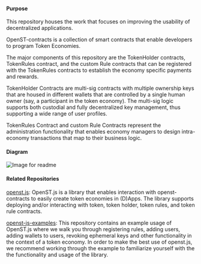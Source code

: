 #### Purpose

This repository houses the work that focuses on improving the usability of decentralized applications.

OpenST-contracts is a collection of smart contracts that enable developers to program Token Economies.
<br>

The major components of this repository are the TokenHolder contracts, TokenRules contract, and the custom Rule contracts that can be registered with the TokenRules contracts to establish the economy specific payments and rewards.
<br>

TokenHolder Contracts are multi-sig contracts with multiple ownership keys that are housed in different wallets that are controlled by a single human owner (say, a participant in the token economy). The multi-sig logic supports both custodial and fully decentralized key management, thus supporting a wide range of user profiles.
<br>

TokenRules Contract and custom Rule Contracts represent the administration functionality that enables economy managers to design intra-economy transactions that map to their business logic.

#### Diagram

![Image for readme](https://github.com/OpenSTFoundation/openst-contracts/blob/amulya/readme/OpenSTv0.9.4Components.jpg)

#### Related Repositories

[openst.js](https://github.com/OpenSTFoundation/openst.js): OpenST.js is a library that enables interaction with openst-contracts to easily create token economies in (D)Apps. The library supports deploying and/or interacting with token, token holder, token rules, and token rule contracts.

[openst-js-examples](https://github.com/OpenSTFoundation/openst-js-examples): This repository contains an example usage of 
OpenST.js where we walk you through registering rules, adding users, adding wallets to users, revoking ephemeral keys and other functionality in the context of a token economy. In order to make the best use of openst.js, we recommend working through the example to familiarize yourself with the the functionality and usage of the library.
